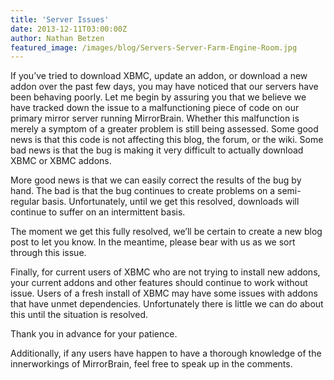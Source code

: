 ```yaml
---
title: 'Server Issues'
date: 2013-12-11T03:00:00Z
author: Nathan Betzen
featured_image: /images/blog/Servers-Server-Farm-Engine-Room.jpg
---
```

If you’ve tried to download XBMC, update an addon, or download a new addon over the past few days, you may have noticed that our servers have been behaving poorly. Let me begin by assuring you that we believe we have tracked down the issue to a malfunctioning piece of code on our primary mirror server running MirrorBrain. Whether this malfunction is merely a symptom of a greater problem is still being assessed. Some good news is that this code is not affecting this blog, the forum, or the wiki. Some bad news is that the bug is making it very difficult to actually download XBMC or XBMC addons.

 More good news is that we can easily correct the results of the bug by hand. The bad is that the bug continues to create problems on a semi-regular basis. Unfortunately, until we get this resolved, downloads will continue to suffer on an intermittent basis.

 The moment we get this fully resolved, we’ll be certain to create a new blog post to let you know. In the meantime, please bear with us as we sort through this issue.

 Finally, for current users of XBMC who are not trying to install new addons, your current addons and other features should continue to work without issue. Users of a fresh install of XBMC may have some issues with addons that have unmet dependencies. Unfortunately there is little we can do about this until the situation is resolved.

 Thank you in advance for your patience.

 Additionally, if any users have happen to have a thorough knowledge of the innerworkings of MirrorBrain, feel free to speak up in the comments.

 
